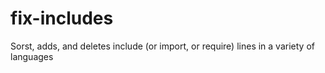 # fix-includes
Sorst, adds, and deletes include (or import, or require) lines in a variety of languages
